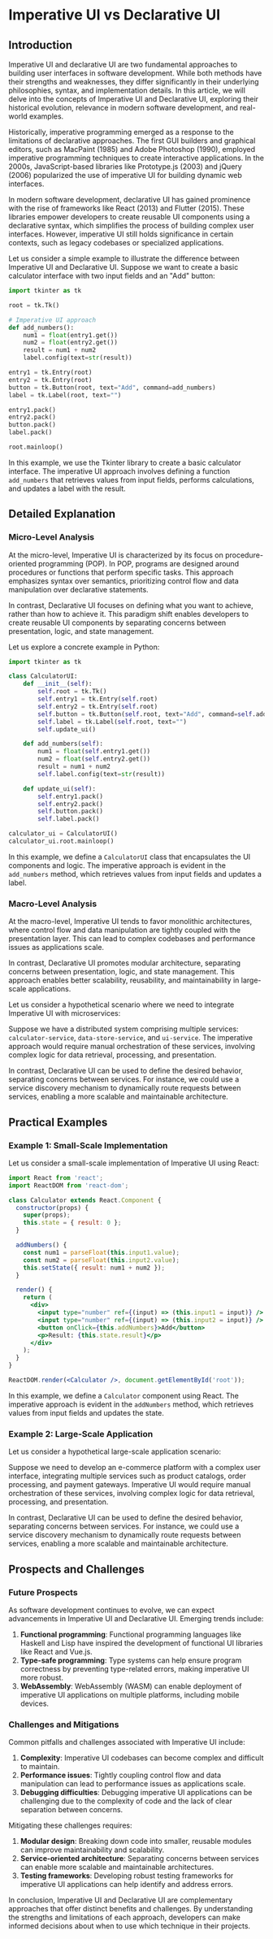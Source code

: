 # Imperative UI vs Declarative UI
## Introduction
Imperative UI and declarative UI are two fundamental approaches to building user interfaces in software development. While both methods have their strengths and weaknesses, they differ significantly in their underlying philosophies, syntax, and implementation details. In this article, we will delve into the concepts of Imperative UI and Declarative UI, exploring their historical evolution, relevance in modern software development, and real-world examples.

Historically, imperative programming emerged as a response to the limitations of declarative approaches. The first GUI builders and graphical editors, such as MacPaint (1985) and Adobe Photoshop (1990), employed imperative programming techniques to create interactive applications. In the 2000s, JavaScript-based libraries like Prototype.js (2003) and jQuery (2006) popularized the use of imperative UI for building dynamic web interfaces.

In modern software development, declarative UI has gained prominence with the rise of frameworks like React (2013) and Flutter (2015). These libraries empower developers to create reusable UI components using a declarative syntax, which simplifies the process of building complex user interfaces. However, imperative UI still holds significance in certain contexts, such as legacy codebases or specialized applications.

Let us consider a simple example to illustrate the difference between Imperative UI and Declarative UI. Suppose we want to create a basic calculator interface with two input fields and an "Add" button:
```python
import tkinter as tk

root = tk.Tk()

# Imperative UI approach
def add_numbers():
    num1 = float(entry1.get())
    num2 = float(entry2.get())
    result = num1 + num2
    label.config(text=str(result))

entry1 = tk.Entry(root)
entry2 = tk.Entry(root)
button = tk.Button(root, text="Add", command=add_numbers)
label = tk.Label(root, text="")

entry1.pack()
entry2.pack()
button.pack()
label.pack()

root.mainloop()
```
In this example, we use the Tkinter library to create a basic calculator interface. The imperative UI approach involves defining a function `add_numbers` that retrieves values from input fields, performs calculations, and updates a label with the result.

## Detailed Explanation
### Micro-Level Analysis

At the micro-level, Imperative UI is characterized by its focus on procedure-oriented programming (POP). In POP, programs are designed around procedures or functions that perform specific tasks. This approach emphasizes syntax over semantics, prioritizing control flow and data manipulation over declarative statements.

In contrast, Declarative UI focuses on defining what you want to achieve, rather than how to achieve it. This paradigm shift enables developers to create reusable UI components by separating concerns between presentation, logic, and state management.

Let us explore a concrete example in Python:
```python
import tkinter as tk

class CalculatorUI:
    def __init__(self):
        self.root = tk.Tk()
        self.entry1 = tk.Entry(self.root)
        self.entry2 = tk.Entry(self.root)
        self.button = tk.Button(self.root, text="Add", command=self.add_numbers)
        self.label = tk.Label(self.root, text="")
        self.update_ui()

    def add_numbers(self):
        num1 = float(self.entry1.get())
        num2 = float(self.entry2.get())
        result = num1 + num2
        self.label.config(text=str(result))

    def update_ui(self):
        self.entry1.pack()
        self.entry2.pack()
        self.button.pack()
        self.label.pack()

calculator_ui = CalculatorUI()
calculator_ui.root.mainloop()
```
In this example, we define a `CalculatorUI` class that encapsulates the UI components and logic. The imperative approach is evident in the `add_numbers` method, which retrieves values from input fields and updates a label.

### Macro-Level Analysis

At the macro-level, Imperative UI tends to favor monolithic architectures, where control flow and data manipulation are tightly coupled with the presentation layer. This can lead to complex codebases and performance issues as applications scale.

In contrast, Declarative UI promotes modular architecture, separating concerns between presentation, logic, and state management. This approach enables better scalability, reusability, and maintainability in large-scale applications.

Let us consider a hypothetical scenario where we need to integrate Imperative UI with microservices:

Suppose we have a distributed system comprising multiple services: `calculator-service`, `data-store-service`, and `ui-service`. The imperative approach would require manual orchestration of these services, involving complex logic for data retrieval, processing, and presentation.

In contrast, Declarative UI can be used to define the desired behavior, separating concerns between services. For instance, we could use a service discovery mechanism to dynamically route requests between services, enabling a more scalable and maintainable architecture.

## Practical Examples
### Example 1: Small-Scale Implementation

Let us consider a small-scale implementation of Imperative UI using React:
```jsx
import React from 'react';
import ReactDOM from 'react-dom';

class Calculator extends React.Component {
  constructor(props) {
    super(props);
    this.state = { result: 0 };
  }

  addNumbers() {
    const num1 = parseFloat(this.input1.value);
    const num2 = parseFloat(this.input2.value);
    this.setState({ result: num1 + num2 });
  }

  render() {
    return (
      <div>
        <input type="number" ref={(input) => (this.input1 = input)} />
        <input type="number" ref={(input) => (this.input2 = input)} />
        <button onClick={this.addNumbers}>Add</button>
        <p>Result: {this.state.result}</p>
      </div>
    );
  }
}

ReactDOM.render(<Calculator />, document.getElementById('root'));
```
In this example, we define a `Calculator` component using React. The imperative approach is evident in the `addNumbers` method, which retrieves values from input fields and updates the state.

### Example 2: Large-Scale Application

Let us consider a hypothetical large-scale application scenario:

Suppose we need to develop an e-commerce platform with a complex user interface, integrating multiple services such as product catalogs, order processing, and payment gateways. Imperative UI would require manual orchestration of these services, involving complex logic for data retrieval, processing, and presentation.

In contrast, Declarative UI can be used to define the desired behavior, separating concerns between services. For instance, we could use a service discovery mechanism to dynamically route requests between services, enabling a more scalable and maintainable architecture.

## Prospects and Challenges
### Future Prospects

As software development continues to evolve, we can expect advancements in Imperative UI and Declarative UI. Emerging trends include:

1. **Functional programming**: Functional programming languages like Haskell and Lisp have inspired the development of functional UI libraries like React and Vue.js.
2. **Type-safe programming**: Type systems can help ensure program correctness by preventing type-related errors, making imperative UI more robust.
3. **WebAssembly**: WebAssembly (WASM) can enable deployment of imperative UI applications on multiple platforms, including mobile devices.

### Challenges and Mitigations

Common pitfalls and challenges associated with Imperative UI include:

1. **Complexity**: Imperative UI codebases can become complex and difficult to maintain.
2. **Performance issues**: Tightly coupling control flow and data manipulation can lead to performance issues as applications scale.
3. **Debugging difficulties**: Debugging imperative UI applications can be challenging due to the complexity of code and the lack of clear separation between concerns.

Mitigating these challenges requires:

1. **Modular design**: Breaking down code into smaller, reusable modules can improve maintainability and scalability.
2. **Service-oriented architecture**: Separating concerns between services can enable more scalable and maintainable architectures.
3. **Testing frameworks**: Developing robust testing frameworks for imperative UI applications can help identify and address errors.

In conclusion, Imperative UI and Declarative UI are complementary approaches that offer distinct benefits and challenges. By understanding the strengths and limitations of each approach, developers can make informed decisions about when to use which technique in their projects.